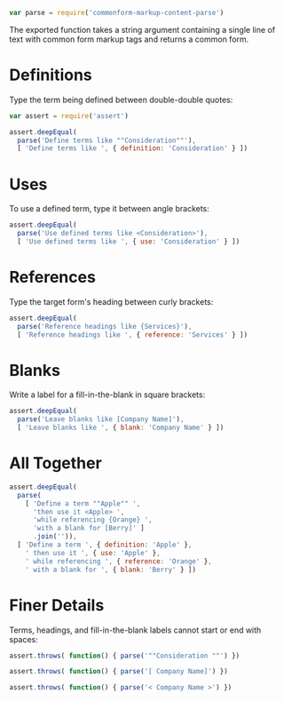 ```javascript
var parse = require('commonform-markup-content-parse')
```

The exported function takes a string argument containing a single line of text with common form markup tags and returns a common form.

# Definitions

Type the term being defined between double-double quotes:

```javascript
var assert = require('assert')

assert.deepEqual(
  parse('Define terms like ""Consideration""'),
  [ 'Define terms like ', { definition: 'Consideration' } ])
```

# Uses

To use a defined term, type it between angle brackets:

```javascript
assert.deepEqual(
  parse('Use defined terms like <Consideration>'),
  [ 'Use defined terms like ', { use: 'Consideration' } ])
```

# References

Type the target form's heading between curly brackets:

```javascript
assert.deepEqual(
  parse('Reference headings like {Services}'),
  [ 'Reference headings like ', { reference: 'Services' } ])
```

# Blanks

Write a label for a fill-in-the-blank in square brackets:

```javascript
assert.deepEqual(
  parse('Leave blanks like [Company Name]'),
  [ 'Leave blanks like ', { blank: 'Company Name' } ])
```

# All Together

```javascript
assert.deepEqual(
  parse(
    [ 'Define a term ""Apple"" ',
      'then use it <Apple> ',
      'while referencing {Orange} ',
      'with a blank for [Berry]' ]
      .join('')),
  [ 'Define a term ', { definition: 'Apple' },
    ' then use it ', { use: 'Apple' },
    ' while referencing ', { reference: 'Orange' },
    ' with a blank for ', { blank: 'Berry' } ])
```

# Finer Details

Terms, headings, and fill-in-the-blank labels cannot start or end with spaces:

```javascript
assert.throws( function() { parse('""Consideration ""') })

assert.throws( function() { parse('[ Company Name]') })

assert.throws( function() { parse('< Company Name >') })
```
